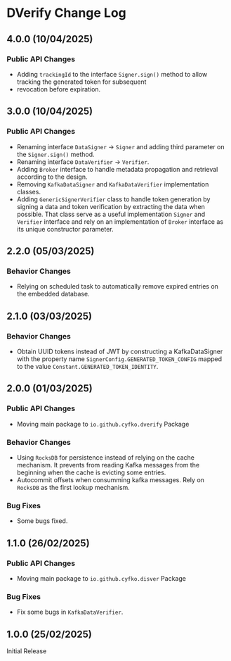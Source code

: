 # DVerify Change Log

## 4.0.0 (10/04/2025)
### Public API Changes
* Adding `trackingId` to the interface `Signer.sign()` method to allow tracking the generated token for subsequent 
* revocation before expiration.

## 3.0.0 (10/04/2025)
### Public API Changes
* Renaming interface `DataSigner` -> `Signer` and adding third parameter on the `Signer.sign()` method.
* Renaming interface `DataVerifier` -> `Verifier`.
* Adding `Broker` interface to handle metadata propagation and retrieval according to the design.
* Removing `KafkaDataSigner` and `KafkaDataVerifier` implementation classes.
* Adding `GenericSignerVerifier` class to handle token generation by signing a data and token verification by extracting
  the data when possible. That class serve as a useful implementation `Signer` and `Verifier` interface and rely on an 
  implementation of `Broker` interface as its unique constructor parameter.

## 2.2.0 (05/03/2025)
### Behavior Changes
* Relying on scheduled task to automatically remove expired entries on the embedded database.

## 2.1.0 (03/03/2025)
### Behavior Changes
* Obtain UUID tokens instead of JWT by constructing a KafkaDataSigner with the property name `SignerConfig.GENERATED_TOKEN_CONFIG` mapped to the value `Constant.GENERATED_TOKEN_IDENTITY`.

## 2.0.0 (01/03/2025)
### Public API Changes
* Moving main package to `io.github.cyfko.dverify` Package

### Behavior Changes
* Using `RocksDB` for persistence instead of relying on the cache mechanism. It prevents from reading Kafka messages from the beginning when the cache is evicting some entries.
* Autocommit offsets when consumming kafka messages. Rely on `RocksDB` as the first lookup mechanism.

### Bug Fixes
* Some bugs fixed.

## 1.1.0 (26/02/2025)
### Public API Changes
* Moving main package to `io.github.cyfko.disver` Package

### Bug Fixes
* Fix some bugs in `KafkaDataVerifier`.

## 1.0.0 (25/02/2025)
Initial Release